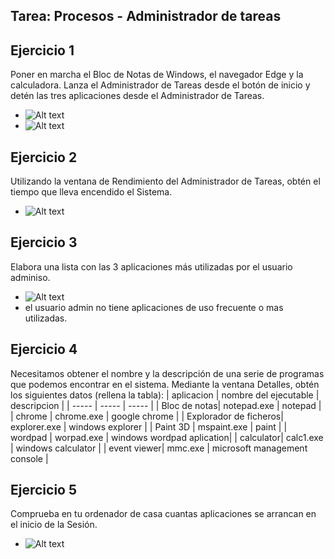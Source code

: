 ## Tarea: Procesos - Administrador de tareas
## Ejercicio 1
Poner en marcha el Bloc de Notas de Windows, el navegador Edge y la calculadora.
Lanza el Administrador de Tareas desde el botón de inicio y detén las tres aplicaciones desde el Administrador de Tareas.
* ![Alt text](image-1-1.png)
* ![Alt text](image-3-1.png)
## Ejercicio 2
Utilizando la ventana de Rendimiento del Administrador de Tareas, obtén el tiempo que lleva encendido el Sistema.
* ![Alt text](image-4-1.png)
## Ejercicio 3
Elabora una lista con las 3 aplicaciones más utilizadas por el usuario adminiso.
* ![Alt text](image-5-1.png)
* el usuario admin no tiene aplicaciones de uso frecuente o mas utilizadas.
## Ejercicio 4
Necesitamos obtener el nombre y la descripción de una serie de programas que podemos encontrar en el sistema. Mediante la ventana Detalles, obtén los siguientes datos (rellena la tabla):
| aplicacion | nombre del ejecutable | descripcion |
| ----- | ----- | ----- |
| Bloc de notas| notepad.exe | notepad |
| chrome | chrome.exe | google chrome |
| Explorador de ficheros| explorer.exe | windows explorer |
| Paint 3D | mspaint.exe | paint |
| wordpad | worpad.exe | windows wordpad aplication|
| calculator| calc1.exe | windows calculator |
| event viewer| mmc.exe | microsoft management console |
## Ejercicio 5
Comprueba en tu ordenador de casa cuantas aplicaciones se arrancan en el inicio de la Sesión.
* ![Alt text](image-6.png)